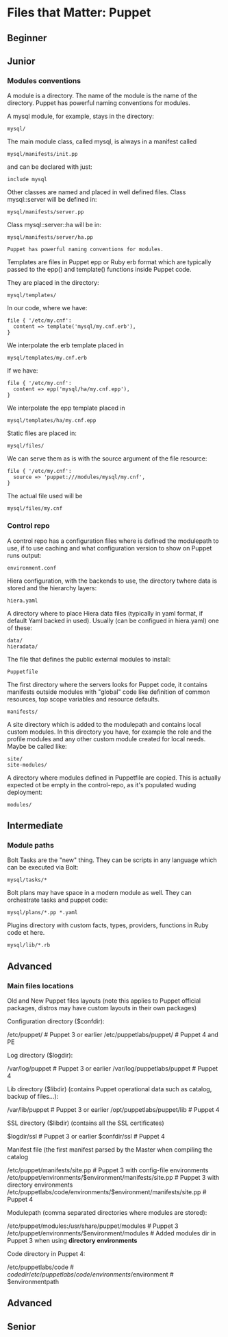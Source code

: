 # Files that Matter: Puppet

## Beginner 

## Junior

### Modules conventions

A module is a directory. The name of the module is the name of the directory.
Puppet has powerful naming conventions for modules.

A mysql module, for example, stays in the directory: 

    mysql/

The main module class, called mysql, is always in a manifest called

    mysql/manifests/init.pp

and can be declared with just:

    include mysql

Other classes are named and placed in well defined files. Class mysql::server will be defined in:

    mysql/manifests/server.pp

Class mysql::server::ha will be in:

    mysql/manifests/server/ha.pp

    Puppet has powerful naming conventions for modules.

Templates are files in Puppet epp or Ruby erb format which are typically passed to the epp() and template() functions inside Puppet code.

They are placed in the directory:

    mysql/templates/

In our code, where we have:

    file { '/etc/my.cnf':
      content => template('mysql/my.cnf.erb'),
    }

We interpolate the erb template placed in

    mysql/templates/my.cnf.erb

If we have:

    file { '/etc/my.cnf':
      content => epp('mysql/ha/my.cnf.epp'),
    }

We interpolate the epp template placed in

    mysql/templates/ha/my.cnf.epp

Static files are placed in:

    mysql/files/

We can serve them as is with the source argument of the file resource:

    file { '/etc/my.cnf':
      source => 'puppet:///modules/mysql/my.cnf',
    }

The actual file used will be

    mysql/files/my.cnf


### Control repo

A control repo has a configuration files where is defined the modulepath to use, if to use caching and what configuration version to show on Puppet runs output:

    environment.conf
    
Hiera configuration, with the backends to use, the directory twhere data is stored and the hierarchy layers:

    hiera.yaml
    
A directory where to place Hiera data files (typically in yaml format, if default Yaml backed in used). Usually (can be configued in hiera.yaml) one of these:

    data/
    hieradata/

The file that defines the public external modules to install:

    Puppetfile

The first directory where the servers looks for Puppet code, it contains manifests outside modules with "global" code like definition of common resources, top scope variables and resource defaults. 

    manifests/

A site directory which is added to the modulepath and contains local custom modules. In this directory you have, for example the role and the profile modules and any other custom module created for local needs. Maybe be called like:

    site/
    site-modules/

A directory where modules defined in Puppetfile are copied. This is actually expected ot be empty in the control-repo, as it's populated wuding deployment:

    modules/


## Intermediate

### Module paths


Bolt Tasks are the "new" thing. They can be scripts in any language which can be executed via Bolt:

    mysql/tasks/*

Bolt plans may have space in a modern module as well. They can orchestrate tasks and puppet code:

    mysql/plans/*.pp *.yaml

Plugins directory with custom facts, types, providers, functions  in Ruby code et here.

    mysql/lib/*.rb


###

## Advanced


### Main files locations

Old and New Puppet files layouts (note this applies to Puppet official packages, distros may have custom layouts in their own packages)

Configuration directory ($confdir):

/etc/puppet/            # Puppet 3 or earlier
/etc/puppetlabs/puppet/ # Puppet 4 and PE

Log directory ($logdir):

/var/log/puppet # Puppet 3 or earlier
/var/log/puppetlabs/puppet # Puppet 4

Lib directory ($libdir) (contains Puppet operational data such as catalog, backup of files...):

/var/lib/puppet # Puppet 3 or earlier
/opt/puppetlabs/puppet/lib # Puppet 4

SSL directory ($libdir) (contains all the SSL certificates)

$logdir/ssl  # Puppet 3 or earlier
$confdir/ssl # Puppet 4

Manifest file (the first manifest parsed by the Master when compiling the catalog

/etc/puppet/manifests/site.pp # Puppet 3 with config-file environments
/etc/puppet/environments/$environment/manifests/site.pp # Puppet 3 with directory environments
/etc/puppetlabs/code/environments/$environment/manifests/site.pp # Puppet 4

Modulepath (comma separated directories where modules are stored):

/etc/puppet/modules:/usr/share/puppet/modules # Puppet 3
/etc/puppet/environments/$environment/modules # Added modules dir in Puppet 3 when using **directory environments**

Code directory in Puppet 4:

/etc/puppetlabs/code # $codedir
/etc/puppetlabs/code/environments/$environment # $environmentpath



## Advanced



## Senior